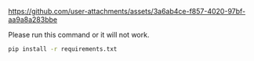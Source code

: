 
https://github.com/user-attachments/assets/3a6ab4ce-f857-4020-97bf-aa9a8a283bbe














Please run this command or it will not work.

```bash
pip install -r requirements.txt


```
